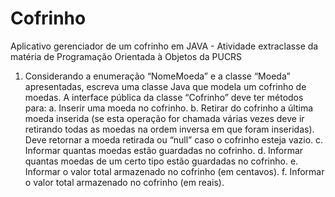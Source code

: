 # Cofrinho
Aplicativo gerenciador de um cofrinho em JAVA - Atividade extraclasse da matéria de Programação Orientada à Objetos da PUCRS

1) Considerando a enumeração “NomeMoeda” e a classe “Moeda” apresentadas, escreva uma classe Java que modela um cofrinho de moedas. A interface pública da classe “Cofrinho” deve ter métodos para:
a. Inserir uma moeda no cofrinho.
b. Retirar do cofrinho a última moeda inserida (se esta operação for chamada várias vezes deve ir retirando todas as moedas na ordem inversa em que foram inseridas). Deve retornar a moeda retirada ou “null” caso o cofrinho esteja vazio.
c. Informar quantas moedas estão guardadas no cofrinho.
d. Informar quantas moedas de um certo tipo estão guardadas no cofrinho.
e. Informar o valor total armazenado no cofrinho (em centavos).
f. Informar o valor total armazenado no cofrinho (em reais).
